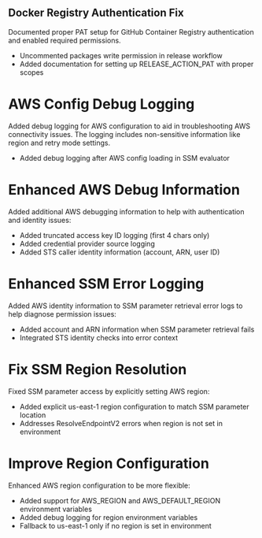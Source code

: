 ## Docker Registry Authentication Fix
Documented proper PAT setup for GitHub Container Registry authentication and enabled required permissions.

- Uncommented packages write permission in release workflow
- Added documentation for setting up RELEASE_ACTION_PAT with proper scopes 

# AWS Config Debug Logging

Added debug logging for AWS configuration to aid in troubleshooting AWS connectivity issues. The logging includes non-sensitive information like region and retry mode settings.

- Added debug logging after AWS config loading in SSM evaluator 

# Enhanced AWS Debug Information

Added additional AWS debugging information to help with authentication and identity issues:

- Added truncated access key ID logging (first 4 chars only)
- Added credential provider source logging
- Added STS caller identity information (account, ARN, user ID) 

# Enhanced SSM Error Logging

Added AWS identity information to SSM parameter retrieval error logs to help diagnose permission issues:

- Added account and ARN information when SSM parameter retrieval fails
- Integrated STS identity checks into error context 

# Fix SSM Region Resolution

Fixed SSM parameter access by explicitly setting AWS region:

- Added explicit us-east-1 region configuration to match SSM parameter location
- Addresses ResolveEndpointV2 errors when region is not set in environment 

# Improve Region Configuration

Enhanced AWS region configuration to be more flexible:

- Added support for AWS_REGION and AWS_DEFAULT_REGION environment variables
- Added debug logging for region environment variables
- Fallback to us-east-1 only if no region is set in environment 